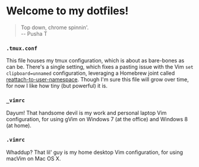 Welcome to my dotfiles!
=======================

> Top down, chrome spinnin'.<br/>
> -- Pusha T

### `.tmux.conf`
This file houses my tmux configuration, which is about as bare-bones as can be. There's a single setting, which fixes a pasting issue with the Vim `set clipboard=unnamed` configuration, leveraging a Homebrew joint called [reattach-to-user-namespace](https://github.com/ChrisJohnsen/tmux-MacOSX-pasteboard). Though I'm sure this file will grow over time, for now I like how tiny (but powerful) it is.

### `_vimrc`
Dayum! That handsome devil is my work and personal laptop Vim configuration, for using gVim on Windows 7 (at the office) and Windows 8 (at home).

### `.vimrc`
Whaddup? That lil' guy is my home desktop Vim configuration, for using macVim on Mac OS X.
